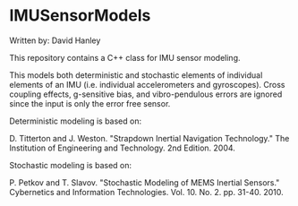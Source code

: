 # IMUSensorModels
Written by: David Hanley

This repository contains a C++ class for IMU sensor modeling. 

This models both deterministic and stochastic elements of individual elements of an IMU (i.e. individual accelerometers and gyroscopes).
Cross coupling effects, g-sensitive bias, and vibro-pendulous errors are ignored since the input is only the error free sensor.

Deterministic modeling is based on:

D. Titterton and J. Weston. "Strapdown Inertial Navigation Technology." The Institution of Engineering and Technology. 2nd Edition. 2004.

Stochastic modeling is based on:

P. Petkov and T. Slavov. "Stochastic Modeling of MEMS Inertial Sensors." Cybernetics and Information Technologies. Vol. 10. No. 2. pp. 31-40. 2010.

